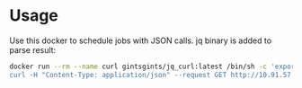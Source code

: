 # Usage

Use this docker to schedule jobs with JSON calls. jq binary is added to parse result:

```sh
docker run --rm --name curl gintsgints/jq_curl:latest /bin/sh -c 'export TOKEN=`curl -H "Content-Type: application/json" --request POST -d "{\"username\":\"apiuser\",\"password\":\"apipassword\"}" http://10.91.57.165:3001/api/auth/local | jq -r ".token"`
curl -H "Content-Type: application/json" --request GET http://10.91.57.165:3001/api/vk"
```
